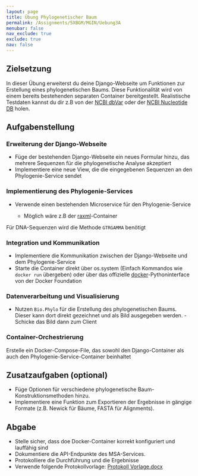 ```yaml
---
layout: page
title: Übung Phylogenetischer Baum
permalink: /Assignments/5XBGM/MGIN/Uebung3A
menubar: false
nav_exclude: true
exclude: true
nav: false
---
```


## Zielsetzung
In dieser Übung erweiterst du deine Django-Webseite um Funktionen zur Erstellung eines phylogenetischen Baums. Diese Funktionalität wird von einem bereits bestehenden separaten Container bereitgestellt. Realistische Testdaten kannst du dir z.B von der [NCBI dbVar](https://www.ncbi.nlm.nih.gov/dbvar) oder der [NCBI Nucleotide DB](https://www.ncbi.nlm.nih.gov/nuccore) holen. 
## Aufgabenstellung
### Erweiterung der Django-Webseite

- Füge der bestehenden Django-Webseite ein neues Formular hinzu, das mehrere Sequenzen für die phylogenetische Analyse akzeptiert
- Implementiere eine neue View, die die eingegebenen Sequenzen an den Phylogenie-Service sendet

### Implementierung des Phylogenie-Services

- Verwende einen bestehenden Microservice für den Phylogenie-Service

  - Möglich wäre z.B der [raxml](https://hub.docker.com/r/biocontainers/raxml)-Container


Für DNA-Sequenzen wird die Methode `GTRGAMMA` benötigt

### Integration und Kommunikation

 - Implementiere die Kommunikation zwischen der Django-Webseite und dem Phylogenie-Service
- Starte die Container direkt über os.system (Einfach Kommandos wie `docker run` übergeben) oder über das offizielle [docker](https://pypi.org/project/docker/)-Pythoninterface von der Docker Foundation 

### Datenverarbeitung und Visualisierung

   - Nutzen `Bio.Phylo` für die Erstellung des phylogenetischen Baums. Dieser kann dort direkt gezeichnet und als Bild ausgegeben werden.
    - Schicke das Bild dann zum Client

### Container-Orchestrierung

Erstelle ein Docker-Compose-File, das sowohl den Django-Container als auch den Phylogenie-Service-Container beinhaltet

## Zusatzaufgaben (optional)
- Füge Optionen für verschiedene phylogenetische Baum-Konstruktionsmethoden hinzu.
- Implementiere eine Funktion zum Exportieren der Ergebnisse in gängige Formate (z.B. Newick für Bäume, FASTA für Alignments).

## Abgabe
- Stelle sicher, dass doe Docker-Container korrekt konfiguriert und lauffähig sind
- Dokumentiere die API-Endpunkte des MSA-Services.
- Protokolliere die Durchführung und die Ergebnisse
- Verwende folgende Protokollvorlage: [Protokoll Vorlage.docx](/TeachingMaterials/General/Protokoll%20Vorlage.docx)